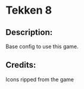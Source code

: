 # Tekken 8

## Description: 

Base config to use this game.

## Credits: 

Icons ripped from the game

